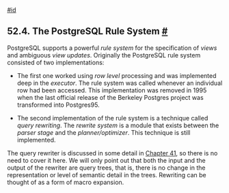 [#id](#RULE-SYSTEM)

## 52.4. The PostgreSQL Rule System [#](#RULE-SYSTEM)

PostgreSQL supports a powerful *rule system* for the specification of *views* and ambiguous *view updates*. Originally the PostgreSQL rule system consisted of two implementations:

* The first one worked using *row level* processing and was implemented deep in the *executor*. The rule system was called whenever an individual row had been accessed. This implementation was removed in 1995 when the last official release of the Berkeley Postgres project was transformed into Postgres95.

* The second implementation of the rule system is a technique called *query rewriting*. The *rewrite system* is a module that exists between the *parser stage* and the *planner/optimizer*. This technique is still implemented.

The query rewriter is discussed in some detail in [Chapter 41](rules), so there is no need to cover it here. We will only point out that both the input and the output of the rewriter are query trees, that is, there is no change in the representation or level of semantic detail in the trees. Rewriting can be thought of as a form of macro expansion.